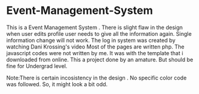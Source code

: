 # Event-Management-System
This is a Event Management System . There is slight flaw in the design when user edits profile user needs to give all the information again. Single information change will not work. The log in system was created by watching Dani Krossing's video
Most of the pages are written php. The javascript codes were not written by me. It was with the template that i downloaded from online. 
This a project done by an amature. But should be fine for Undergrad level.

Note:There is certain incosistency in the design . No specific color code was followed. So, it might look a bit odd. 

